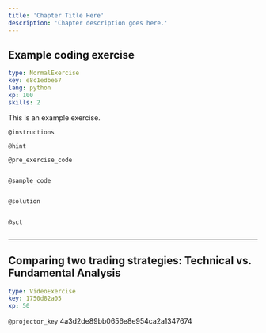 ```yaml
---
title: 'Chapter Title Here'
description: 'Chapter description goes here.'
---
```


## Example coding exercise

```yaml
type: NormalExercise
key: e8c1edbe67
lang: python
xp: 100
skills: 2
```

This is an example exercise.

`@instructions`


`@hint`


`@pre_exercise_code`
```{python}

```

`@sample_code`
```{python}

```

`@solution`
```{python}

```

`@sct`
```{python}

```

---

## Comparing two trading strategies: Technical vs. Fundamental Analysis

```yaml
type: VideoExercise
key: 1750d82a05
xp: 50
```

`@projector_key`
4a3d2de89bb0656e8e954ca2a1347674
